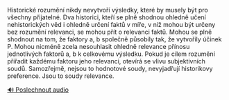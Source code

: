 
Historické rozumění nikdy nevytvoří výsledky, které by musely být pro všechny přijatelné. Dva historici, kteří se plně shodnou ohledně učení nehistorických věd i ohledně určení faktů v míře, v níž mohou být určeny bez rozumění relevanci, se mohou přít o relevanci faktů. Mohou se plně shodnout na tom, že faktory a, b společně působily tak, že vytvořily účinek P. Mohou nicméně zcela nesouhlasit ohledně relevance přínosu jednotlivých faktorů a, b k celkovému výsledku. Pokud je cílem rozumění přiřadit každému faktoru jeho relevanci, otevírá se vlivu subjektivních soudů. Samozřejmě, nejsou to hodnotové soudy, nevyjadřují historikovy preference. Jsou to soudy relevance.

[🔊 Poslechnout audio](/data/7-paragraphs/audio/chapter_21/para_001-Historick-rozumn-nikdy-nevytvo-vsledky-kter.mp3)
